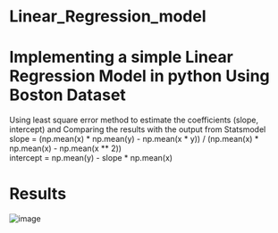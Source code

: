 # Linear_Regression_model
# Implementing a simple Linear Regression Model in python Using Boston Dataset
Using least square error method to estimate the coefficients (slope, intercept)
and Comparing the results with the output from Statsmodel
<br>
slope = (np.mean(x) * np.mean(y) - np.mean(x * y)) / (np.mean(x) * np.mean(x)  - np.mean(x ** 2))<br>
intercept = np.mean(y) - slope * np.mean(x)
# Results 
![image](https://user-images.githubusercontent.com/19196061/47970259-ddbc9600-e08b-11e8-9b0e-3d33be494f23.png)

